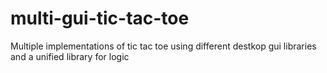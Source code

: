 # multi-gui-tic-tac-toe
Multiple implementations of tic tac toe using different destkop gui libraries and a unified library for logic
